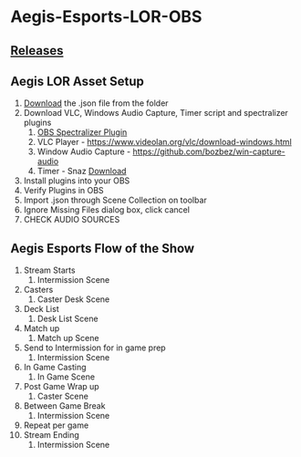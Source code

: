 # Aegis-Esports-LOR-OBS

## [Releases](https://github.com/hivar94/AegisEsports/releases)

## Aegis LOR Asset Setup

1. [Download](https://github.com/hivar94/AegisEsports/releases) the .json file from the folder
2. Download VLC, Windows Audio Capture, Timer script and spectralizer plugins
	1. [OBS Spectralizer Plugin](https://github.com/univrsal/spectralizer/releases)
	2. VLC Player - https://www.videolan.org/vlc/download-windows.html
	3. Window Audio Capture - https://github.com/bozbez/win-capture-audio
	4. Timer - Snaz [Download](https://github.com/JimmyAppelt/Snaz)
3. Install plugins into your OBS
4. Verify Plugins in OBS
5. Import .json through Scene Collection on toolbar
6. Ignore Missing Files dialog box, click cancel
7. CHECK AUDIO SOURCES


## Aegis Esports Flow of the Show

1. Stream Starts
	1. Intermission Scene
2. Casters
	1. Caster Desk Scene
3. Deck List
	1. Desk List Scene
4. Match up
	1. Match up Scene
5. Send to Intermission for in game prep
	1. Intermission Scene
6. In Game Casting
	1. In Game Scene
5. Post Game Wrap up
	1. Caster Scene
7. Between Game Break
	1. Intermission Scene
8. Repeat per game
9. Stream Ending
	1. Intermission Scene
